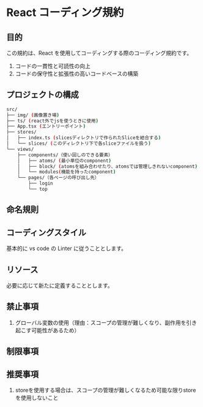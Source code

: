# React コーディング規約

## 目的

この規約は、React を使用してコーディングする際のコーディング規約です。

1. コードの一貫性と可読性の向上
2. コードの保守性と拡張性の高いコードベースの構築

## プロジェクトの構成

```bash
src/
├── img/ (画像置き場)
├── ts/ (react外でjsを使うときに使用)
├── App.tsx (エントリーポイント)
├── stores/
│   ├── index.ts (slicesディレクトリで作られたSliceを結合する)
│   └── slices/ (このディレクトリ下で各sliceファイルを扱う)
└── views/
    ├── components/（使い回しのできる要素）
    │   ├── atoms/ (最小単位のcomponent)
    │   ├── block/ (atomsを組み合わせたり、atomsでは管理しきれないcomponent)
    │   └── modules(機能を持ったcomponent)
    └── pages/（各ページの呼び出し先）
        ├── login
        └── top
```

## 命名規則

## コーディングスタイル

基本的に vs code の Linter に従うこととします。

## リソース

必要に応じて新たに定義することとします。

## 禁止事項
1. グローバル変数の使用（理由：スコープの管理が難しくなり、副作用を引き起こす可能性があるため）

## 制限事項

## 推奨事項
1. storeを使用する場合は、スコープの管理が難しくなるため可能な限りstoreを使用しないこと
